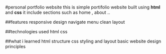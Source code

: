 #personal portfolio website 
this is simple portifolio website built using **html** and **css** it include sections such as home , about ..

##features 
responsive design 
navigate menu
clean layout

##technologies used
html
css

##what i learned
html structure
css styling and layout
basic website design principles 
